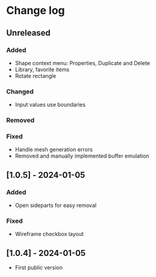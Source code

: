 # Change log

## Unreleased

### Added

- Shape context menu: Properties, Duplicate and Delete
- Library, favorite items
- Rotate rectangle

### Changed

- Input values use boundaries

### Removed

### Fixed

- Handle mesh generation errors
- Removed and manually implemented buffer emulation

## [1.0.5] - 2024-01-05

### Added

- Open sideparts for easy removal

### Fixed

- Wireframe checkbox layout

## [1.0.4] - 2024-01-05

- First public version
